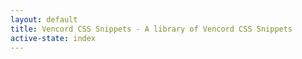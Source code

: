 ```yaml
---
layout: default
title: Vencord CSS Snippets - A library of Vencord CSS Snippets
active-state: index
---
```


